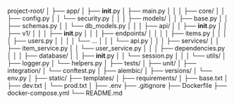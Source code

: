 project-root/
│
├── app/
│   ├── __init__.py
│   ├── main.py
│   │
│   ├── core/
│   │   ├── config.py
│   │   └── security.py
│   │
│   ├── models/
│   │   ├── base.py
│   │   ├── schemas.py
│   │   └── db_models.py
│   │
│   ├── api/
│   │   ├── __init__.py
│   │   ├── v1/
│   │   │   ├── __init__.py
│   │   │   ├── endpoints/
│   │   │   │   ├── items.py
│   │   │   │   ├── users.py
│   │   │   │   └── ...
│   │   │   └── api.py
│   │
│   ├── services/
│   │   ├── item_service.py
│   │   └── user_service.py
│   │
│   ├── dependencies.py
│   │
│   ├── database/
│   │   ├── __init__.py
│   │   └── session.py
│   │
│   └── utils/
│       ├── logger.py
│       └── helpers.py
│
├── tests/
│   ├── unit/
│   ├── integration/
│   └── conftest.py
│
├── alembic/
│   ├── versions/
│   └── env.py
│
├── static/
├── templates/
│
├── requirements/
│   ├── base.txt
│   ├── dev.txt
│   └── prod.txt
│
├── .env
├── .gitignore
├── Dockerfile
├── docker-compose.yml
└── README.md
